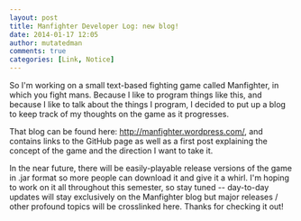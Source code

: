 ```yaml
---
layout: post
title: Manfighter Developer Log: new blog!
date: 2014-01-17 12:05
author: mutatedman
comments: true
categories: [Link, Notice]
---
```

So I'm working on a small text-based fighting game called Manfighter, in which you fight mans. Because I like to program things like this, and because I like to talk about the things I program, I decided to put up a blog to keep track of my thoughts on the game as it progresses.

That blog can be found here: <a href="http://manfighter.wordpress.com/">http://manfighter.wordpress.com/</a>, and contains links to the GitHub page as well as a first post explaining the concept of the game and the direction I want to take it.

In the near future, there will be easily-playable release versions of the game in .jar format so more people can download it and give it a whirl. I'm hoping to work on it all throughout this semester, so stay tuned -- day-to-day updates will stay exclusively on the Manfighter blog but major releases / other profound topics will be crosslinked here. Thanks for checking it out!
